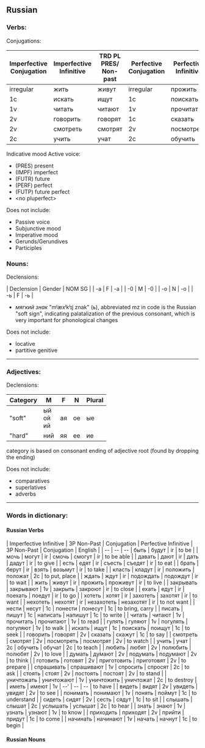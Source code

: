 <!---Elizabeth Yam ey92-->
## Russian
### Verbs:

Conjugations:

| Imperfective<br>Conjugation | Imperfective<br>Infinitive | TRD PL PRES/<br>Non-past | Perfective<br>Conjugation | Perfective<br>Infinitive | TRD PL FUTP/<br>Non-past |
| ----------- | ---------- | ----------- | --------- | ----------- | ------ |
| irregular  | жить     | живут   | irregular | прожить   | проживут  |
| 1c  | искать   | ищут    | 1c | поискать  | поищут    |
| 1v  | читать   | читают  | 1v | прочитать | прочитают |
| 2v  | говорить | говорят | 1c | сказать   | скажут    |
| 2v  | смотреть | смотрят | 2v | посмотреть| посмотрят |
| 2c  | учить    | учат    | 2c | обучить   | обучат    |

Indicative mood Active voice:
- (PRES) present
- (IMPF) imperfect
- (FUTR) future
- (PERF) perfect
- (FUTP) future perfect
- \<no pluperfect\>

Does not include:
- Passive voice
- Subjunctive mood
- Imperative mood
- Gerunds/Gerundives
- Participles

### Nouns:

Declensions:

| Declension | Gender | NOM SG |
| -a | F | -a |
| -0 | M | -0 |
| -o | N | -o |
| -ь | F | -ь |

- _мягкий знак_ "mʲæxʲkʲɪj znak" (ь), abbreviated mz in code is the Russian "soft sign", indicating palatalization of the previous consonant, which is very important for phonological changes

Does not include:
- locative
- partitive genitive

---
### Adjectives:

Declensions:

| Category | M | F | N | Plural |
| -------- | - | - | - | --------- |
| "soft"   | ый<br>ой<br>ий | ая | ое | ые |
| "hard"   | ний | яя | ее | ие |

category is based on consonant ending of adjective root (found by dropping the ending)

Does not include:
- comparatives
- superlatives
- adverbs

---
### Words in dictionary:

#### Russian Verbs
| Imperfective Infinitive | 3P Non-Past | Conjugation | Perfective Infinitive | 3P Non-Past | Conjugation | English |
| --         | --           | -- | быть         | будут          | ir | to be            |
| мочь       | могут        | ir | смочь        | смогут         | ir | to be able       |
| давать     | дают         | ir | дать         | дадут          | ir | to give          |
| есть       | едят         | ir | съесть       | съедят         | ir | to eat           |
| брать      | берут        | ir | взять        | возьмут        | ir | to take          |
| класть     | кладут       | ir | положить     | положат        | 2c | to put, place    |
| ждать      | ждут         | ir | подождать    | подождут       | ir | to wait          |
| жить       | живут        | ir | прожить      | проживут       | ir | to live          |
| закрывать  | закрывают    | 1v | закрыть      | закроют        | ir | to close         |
| ехать      | едут         | ir | поехать      | поедут         | ir | to go            |
| хотеть     | хотят        | ir | захотеть     | захотят        | ir | to want          |
| нехотеть   | нехотят      | ir | незахотеть   | незахотят      | ir | to not want      |
| нести      | несут        | 1c | понести      | понесут        | 1c | to bring, carry  |
| писать     | пишут        | 1c | написать     | напишут        | 1c | to write         |
| читать     | читают       | 1v | прочитать    | прочитают      | 1v | to read          |
| гулять     | гуляют       | 1v | погулять     | погуляют       | 1v | to walk          |
| искать     | ищут         | 1c | поискать     | поищут         | 1c | to seek          |
| говорить   | говорят      | 2v | сказать      | скажут         | 1c | to say           |
| смотреть   | смотрят      | 2v | посмотреть   | посмотрят      | 2v | to watch         |
| учить      | учат         | 2c | обучить      | обучат         | 2c | to teach         |
| любить     | любят        | 2v | полюбить     | полюбят        | 2v | to love          |
| думать     | ду́мают       | 2v | подумать     | подумают       | 2v | to think         |
| готовить   | готовят      | 2v | приготовить  | приготовят     | 2v | to prepare       |
| спрашивать | спрашивают   | 1v | спросить     | спросят        | 2c | to ask           |
| стоять     | стоят        | 2v | постоять     | постоят        | 2v | to stand         |
| уничтожать | уничтожают   | 1v | уничтожить   | уничтожат      | 2c | to destroy       |
| иметь      | имеют        | 1v | --'          | --             | -- | to have          |
| видеть     | видят        | 2v | увидеть      | увидят         | 2v | to see           |
| понимать   | понимают     | 1v | понять       | поймут         | 1c | to understand    |
| сидеть     | сидят        | 2v | сесть        | сядут          | 1c | to sit           |
| слышать    | слышат       | 2c | услышать     | услышат        | 2c | to hear          |
| знать      | знают        | 1v | узнать       | узнают         | 1v | to know          |
| приходить  | приходят     | 2v | прийти       | придут         | 1c | to come          |
| начина́ть   | начинают     | 1v | начать       | начнут         | 1c | to begin         |

#### Russian Nouns